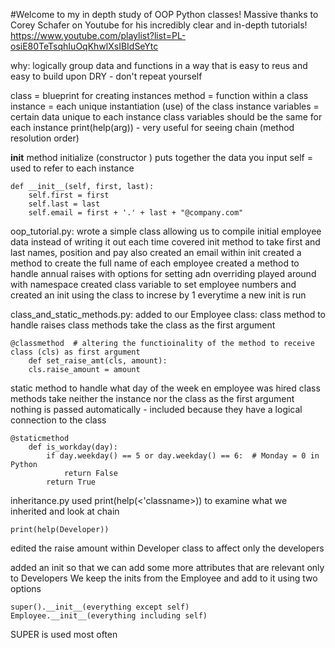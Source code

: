 #Welcome to my in depth study of OOP Python classes!
Massive thanks to Corey Schafer on Youtube for his incredibly clear and in-depth tutorials!
https://www.youtube.com/playlist?list=PL-osiE80TeTsqhIuOqKhwlXsIBIdSeYtc

why: logically group data and functions in a way that is easy to reus and easy to build upon
DRY - don't repeat yourself

class = blueprint for creating instances
method = function within a class
instance = each unique instantiation (use) of the class
instance variables = certain data unique to each instance
class variables should be the same for each instance
print(help(arg)) - very useful for seeing chain (method resolution order)

__init__ method
initialize (constructor ) puts together the data you input
self = used to refer to each instance
```
def __init__(self, first, last):
    self.first = first
    self.last = last
    self.email = first + '.' + last + "@company.com"
```

oop_tutorial.py:
wrote a simple class allowing us to compile initial employee data instead of writing it out each time
covered init method to take first and last names, position and pay
also created an email within init
created a method to create the full name of each employee
created a method to handle annual raises with options for setting adn overriding
played around with namespace
created class variable to set employee numbers and created an init using the class to increse by 1 everytime a new init is run

class_and_static_methods.py:
added to our Employee class:
class method to handle raises
class methods take the class as the first argument
```
@classmethod  # altering the functioinality of the method to receive class (cls) as first argument
    def set_raise_amt(cls, amount):
    cls.raise_amount = amount
```
static method to handle what day of the week en employee was hired
class methods take neither the instance nor the class as the first argument
nothing is passed automatically - included because they have a logical connection to the class
```
@staticmethod
    def is_workday(day):
        if day.weekday() == 5 or day.weekday() == 6:  # Monday = 0 in Python
            return False
        return True
```

inheritance.py
used print(help(<'classname>)) to examine what we inherited and look at chain
```
print(help(Developer))
``` 
edited the raise amount within Developer class to affect only the developers

added an init so that we can add some more attributes that are relevant only to Developers
We keep the inits from the Employee and add to it using two options
```
super().__init__(everything except self)
Employee.__init__(everything including self)
```
SUPER is used most often